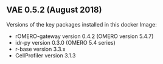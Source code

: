 VAE 0.5.2 (August 2018)
-----------------------

Versions of the key packages installed in this docker Image:
 * rOMERO-gateway version 0.4.2 (OMERO version 5.4.7)
 * idr-py version 0.3.0 (OMERO 5.4 series)
 * r-base version 3.3.x
 * CellProfiler version 3.1.3
